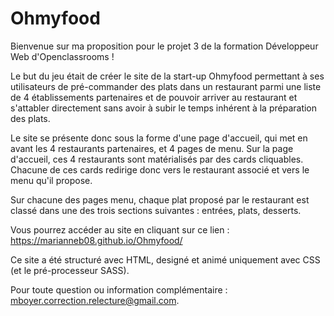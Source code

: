 # Ohmyfood

Bienvenue sur ma proposition pour le projet 3 de la formation Développeur Web d'Openclassrooms ! 

Le but du jeu était de créer le site de la start-up Ohmyfood permettant à ses utilisateurs de pré-commander des plats dans un restaurant parmi une liste 
de 4 établissements partenaires et de pouvoir arriver au restaurant et s'attabler directement sans avoir à subir le temps inhérent à la préparation
des plats. 

Le site se présente donc sous la forme d'une page d'accueil, qui met en avant les 4 restaurants partenaires, et 4 pages de menu.
Sur la page d'accueil, ces 4 restaurants sont matérialisés par des cards cliquables.
Chacune de ces cards redirige donc vers le restaurant associé et vers le menu qu'il propose.

Sur chacune des pages menu, chaque plat proposé par le restaurant est classé dans une des trois sections suivantes : entrées, plats, desserts.


Vous pourrez accéder au site en cliquant sur ce lien :
https://marianneb08.github.io/Ohmyfood/

Ce site a été structuré avec HTML, designé et animé uniquement avec CSS (et le pré-processeur SASS).

Pour toute question ou information complémentaire : mboyer.correction.relecture@gmail.com.
